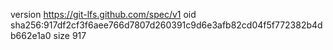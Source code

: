version https://git-lfs.github.com/spec/v1
oid sha256:917df2cf3f6aee766d7807d260391c9d6e3afb82cd04f5f772382b4db662e1a0
size 917
